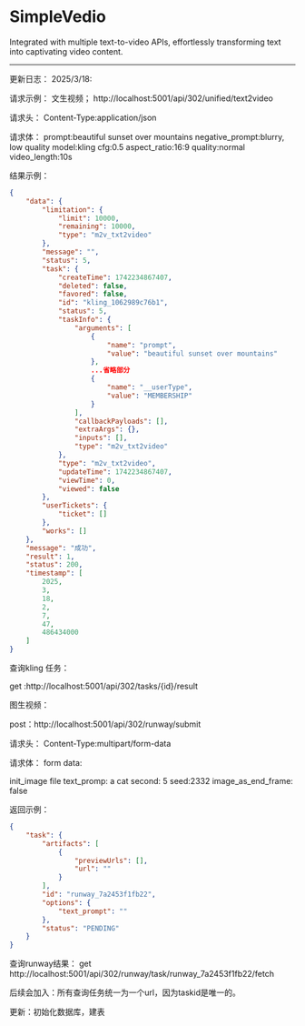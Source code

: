 # SimpleVedio
Integrated with multiple text-to-video APIs, effortlessly transforming text into captivating video content.


---
更新日志：
2025/3/18:

请求示例：
文生视频；
http://localhost:5001/api/302/unified/text2video

请求头：
Content-Type:application/json

请求体：
prompt:beautiful sunset over mountains
negative_prompt:blurry, low quality
model:kling
cfg:0.5
aspect_ratio:16:9
quality:normal
video_length:10s

结果示例：
```json
{
    "data": {
        "limitation": {
            "limit": 10000,
            "remaining": 10000,
            "type": "m2v_txt2video"
        },
        "message": "",
        "status": 5,
        "task": {
            "createTime": 1742234867407,
            "deleted": false,
            "favored": false,
            "id": "kling_1062989c76b1",
            "status": 5,
            "taskInfo": {
                "arguments": [
                    {
                        "name": "prompt",
                        "value": "beautiful sunset over mountains"
                    },
                    ...省略部分
                    {
                        "name": "__userType",
                        "value": "MEMBERSHIP"
                    }
                ],
                "callbackPayloads": [],
                "extraArgs": {},
                "inputs": [],
                "type": "m2v_txt2video"
            },
            "type": "m2v_txt2video",
            "updateTime": 1742234867407,
            "viewTime": 0,
            "viewed": false
        },
        "userTickets": {
            "ticket": []
        },
        "works": []
    },
    "message": "成功",
    "result": 1,
    "status": 200,
    "timestamp": [
        2025,
        3,
        18,
        2,
        7,
        47,
        486434000
    ]
}
```

查询kling 任务：

get :http://localhost:5001/api/302/tasks/{id}/result

图生视频：

post：http://localhost:5001/api/302/runway/submit

请求头：
Content-Type:multipart/form-data

请求体：
form data:

init_image file 
text_promp: a cat
second: 5
seed:2332
image_as_end_frame: false

返回示例：
```json
{
    "task": {
        "artifacts": [
            {
                "previewUrls": [],
                "url": ""
            }
        ],
        "id": "runway_7a2453f1fb22",
        "options": {
            "text_prompt": ""
        },
        "status": "PENDING"
    }
}
```

查询runway结果：
get http://localhost:5001/api/302/runway/task/runway_7a2453f1fb22/fetch

后续会加入：所有查询任务统一为一个url，因为taskid是唯一的。

更新：初始化数据库，建表